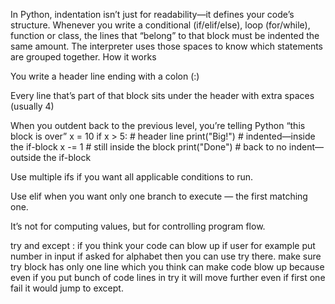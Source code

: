 In Python, indentation isn’t just for readability—it defines your code’s structure. Whenever you write a conditional (if/elif/else), loop (for/while), function or class, the lines that “belong” to that block must be indented the same amount. The interpreter uses those spaces to know which statements are grouped together.
  How it works

You write a header line ending with a colon (:)

Every line that’s part of that block sits under the header with extra spaces (usually 4)

When you outdent back to the previous level, you’re telling Python “this block is over”
x = 10
if x > 5:           # header line
    print("Big!")   # indented—inside the if-block
    x -= 1          # still inside the block
print("Done")       # back to no indent—outside the if-block


Use multiple ifs if you want all applicable conditions to run.

Use elif when you want only one branch to execute — the first matching one.

It’s not for computing values, but for controlling program flow.


try and except :
                if you think your code can blow up if user for example put number in input if asked for alphabet then you can use try there. make sure try block has only one line which you think can make code blow up because even if you put bunch of code lines in try it will move further even if first one fail it would jump to except.
 